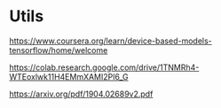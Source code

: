 # Utils




https://www.coursera.org/learn/device-based-models-tensorflow/home/welcome


https://colab.research.google.com/drive/1TNMRh4-WTEoxlwk11H4EMmXAMI2Pl6_G

https://arxiv.org/pdf/1904.02689v2.pdf
